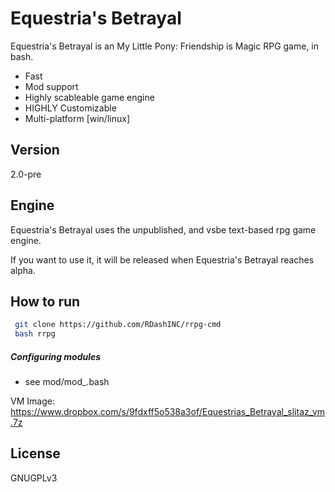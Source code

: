 Equestria's Betrayal
=========

Equestria's Betrayal is an My Little Pony: Friendship is Magic RPG game, in bash.

  - Fast
  - Mod support
  - Highly scableable game engine
  - HIGHLY Customizable
  - Multi-platform [win/linux]


Version
----

2.0-pre

Engine
-----------

Equestria's Betrayal uses the unpublished, and vsbe text-based rpg game engine.

If you want to use it, it will be released when Equestria's Betrayal reaches alpha.


How to run
--------------

```sh
 git clone https://github.com/RDashINC/rrpg-cmd
 bash rrpg
```

##### Configuring modules
* see mod/mod_<name>.bash


VM Image: https://www.dropbox.com/s/9fdxff5o538a3of/Equestrias_Betrayal_slitaz_vm.7z


License
----

GNUGPLv3

